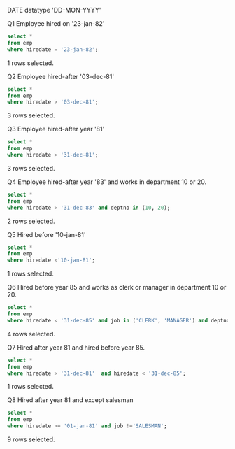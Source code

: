 DATE datatype
'DD-MON-YYYY'

Q1
Employee hired on '23-jan-82'
```sql
select *
from emp
where hiredate = '23-jan-82';
```
1 rows selected.

Q2
Employee hired-after  '03-dec-81'
```sql
select *
from emp
where hiredate > '03-dec-81';
```
3 rows selected.

Q3
Employee hired-after year '81'
```sql
select *
from emp
where hiredate > '31-dec-81';
```
3 rows selected.

Q4
Employee hired-after year '83' and works in department 10 or 20.
```sql
select *
from emp
where hiredate > '31-dec-83' and deptno in (10, 20);
```
2 rows selected.

Q5
Hired before  '10-jan-81'
```sql
select *
from emp
where hiredate <'10-jan-81';
```
1 rows selected.

Q6
Hired before year 85 and works as clerk or manager in department 10 or 20.
```sql
select *
from emp
where hiredate < '31-dec-85' and job in ('CLERK', 'MANAGER') and deptno in (10, 20);
```
4 rows selected.

Q7
Hired after year 81 and hired before year 85.
```sql
select *
from emp
where hiredate > '31-dec-81'  and hiredate < '31-dec-85';
```
1 rows selected.

Q8
Hired after year 81 and except salesman
```sql
select *
from emp
where hiredate >= '01-jan-81' and job !='SALESMAN';
```
9 rows selected.



